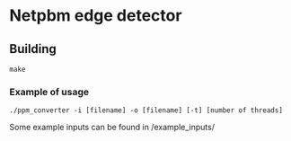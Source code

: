 # Netpbm edge detector

## Building
```shell
make
```

### Example of usage
```shell
./ppm_converter -i [filename] -o [filename] [-t] [number of threads]
```
Some example inputs can be found in /example_inputs/